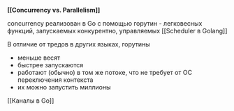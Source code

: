 **[[Concurrency vs. Parallelism]]**

concurrency реализован в Go с помощью горутин - легковесных функций, запускаемых конкурентно, управляемых [[Scheduler в Golang]]

В отличие от тредов в других языках, горутины 
- меньше весят 
- быстрее запускаются
- работают (обычно) в том же потоке, что не требует от ОС переключения контекста
- их можно запустить миллионы

[[Каналы в Go]]